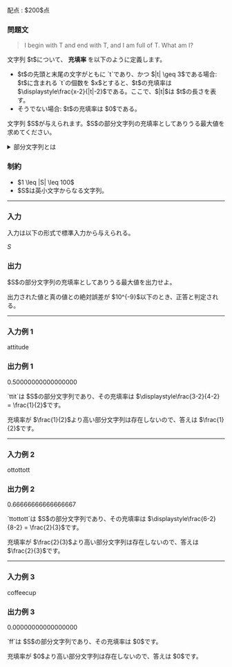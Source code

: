 
<div>

<span>

<span>

<p>
配点 : $200$点
</p>

<div>

<section>

### **問題文**

<blockquote>

<p>
I begin with T and end with T, and I am full of T.  What am I?
</p>

</blockquote>

<p>
文字列 $t$について、
<strong>
充填率
</strong>
を以下のように定義します。
</p>

<ul>

<li>
$t$の先頭と末尾の文字がともに `t`であり、かつ $|t| \geq 3$である場合: $t$に含まれる `t`の個数を $x$とすると、$t$の充填率は $\displaystyle\frac{x-2}{|t|-2}$である。ここで、$|t|$は $t$の長さを表す。
</li>

<li>
そうでない場合: $t$の充填率は $0$である。
</li>

</ul>

<p>
文字列 $S$が与えられます。$S$の部分文字列の充填率としてありうる最大値を求めてください。
</p>

<details>

<summary>
部分文字列とは
</summary>
$S$の
<strong>
部分文字列
</strong>
とは、$S$の先頭から $0$文字以上、末尾から $0$文字以上削除して得られる文字列のことをいいます。  
例えば、`ab`, `bc`, `bcd`は `abcd`の部分文字列ですが、`ac`, `dc`, `e`は `abcd`の部分文字列ではありません。  

</details>

</section>

</div>

<div>

<section>

### **制約**

<ul>

<li>
$1 \leq |S| \leq 100$
</li>

<li>
$S$は英小文字からなる文字列。
</li>

</ul>

</section>

</div>

---

<div>

<div>

<section>

### **入力**

<p>
入力は以下の形式で標準入力から与えられる。
</p>

<div>

$S$
</div>

</section>

</div>

<div>

<section>

### **出力**

<p>
$S$の部分文字列の充填率としてありうる最大値を出力せよ。
</p>

<p>
出力された値と真の値との絶対誤差が $10^{-9}$以下のとき、正答と判定される。
</p>

</section>

</div>

</div>

---

<div>

<section>

### **入力例 1**

<div>

attitude

</div>

</section>

</div>

<div>

<section>

### **出力例 1**

<div>

0.50000000000000000

</div>

<p>
`ttit`は $S$の部分文字列であり、その充填率は $\displaystyle\frac{3-2}{4-2} = \frac{1}{2}$です。
</p>

<p>
充填率が $\frac{1}{2}$より高い部分文字列は存在しないので、答えは $\frac{1}{2}$です。
</p>

</section>

</div>

---

<div>

<section>

### **入力例 2**

<div>

ottottott

</div>

</section>

</div>

<div>

<section>

### **出力例 2**

<div>

0.66666666666666667

</div>

<p>
`ttottott`は $S$の部分文字列であり、その充填率は $\displaystyle\frac{6-2}{8-2} = \frac{2}{3}$です。
</p>

<p>
充填率が $\frac{2}{3}$より高い部分文字列は存在しないので、答えは $\frac{2}{3}$です。
</p>

</section>

</div>

---

<div>

<section>

### **入力例 3**

<div>

coffeecup

</div>

</section>

</div>

<div>

<section>

### **出力例 3**

<div>

0.00000000000000000

</div>

<p>
`ff`は $S$の部分文字列であり、その充填率は $0$です。
</p>

<p>
充填率が $0$より高い部分文字列は存在しないので、答えは $0$です。
</p>

</section>

</div>

</span>

</span>

</div>

